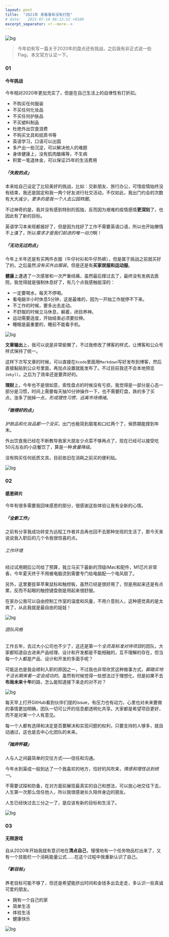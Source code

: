 ```yaml
---
layout: post
title:  "2021年 来看看有没有打脸"
# date:   2021-07-10 08:15:52 +0100
excerpt_separator: <!--more-->
---
```


![bg](https://blog.dosth.cool/assets/img/2.png)

<!--more-->


> 今年初有写一篇关于2020年的盘点还有挑战，之后我有非正式说一些Flag，本文官方认证一下。


### 01

#### 今年挑战

今年相对2020年更加充实了，但是在自己生活上的自律性有打折扣。

- 不购买任何服装
- 不买任何化妆品
- 不买任何护肤品
- 不买塑料制品
- 杜绝外出饮食浪费
- 不购买文具和纸质书等
- 英语学习，口语可以出国
- 多产出一些沉淀，可以解决他人的难题
- 身体健康上，没有肌肉酸痛等，不生病
- 积累一笔退休金，可以保证25年的生活费用


##### 「失败的点」

本来给自己设定了比较美好的挑战，比如：交新朋友、旅行办公，可惜疫情始终没有结束，我还是固定和我一两个好友进行社交活动，不仅如此，我出门约会的次数有大大减少，*更多的是我一个人去公园转圈*。

不过神奇的是，我并没有感到特别的孤独，反而因为艰难的疫情感情**更深刻**了，也因此有了新的目标。

英语学习本来班都报好了，但是因为找好了工作不需要英语口语，所以也开始懒惰不上课了，所以*需求才是我们前进的唯一动力*啊！

##### 「无功无过的点」

今年上半年还是有买两件衣服（牛仔衬衫和牛仔热裤），但是属于挑战之前就买好了的，之后虽然*没有买外出服装*，但是还是有**买家居服和运动服**。

**健康**上遭遇了一次感冒和一次严重经痛，虽然最后撑过去了，最终没有发病去医院，我觉得就是强制休息好了，有几个点我感触挺深的：

- 一定要喝水，每天不停喝。
- 看电脑半小时休息5分钟，这是最难的，因为一开始工作就停不下来。
- 不工作的时候，要多出去走动。
- 不舒服的时候立马休息，躺着，闭目养神。
- 运动需要适度，开始结束必须要拉伸。
- 睡眠是最重要的，睡前不能看手机。

![bg](https://blog.dosth.cool/assets/img/2-3.png)

**文章输出**上，我可以说是非常偷懒了，不过我修改了博客的样式，让博客和公众号样式保持了统一。

这样下次写文章的时候，可以直接在`Xcode`里面用`Markdown`写好发布到博客，然后直接黏贴到公众号里面，再加点设置就能发布了。不过目前我还不会本地预览`Jekyll`，之后为了效率还是要弄好的。

**理财**上，今年也不是很如意，索性盘点的时候没有亏损，我觉得是一部分是心态一部分是习惯，时间上需要每天抽10分钟操作一下，也不需要盯盘，跌的多了买点，涨多了抛掉一点，*形成理性习惯，远离市场情绪*。


##### 「做得好的点」

*护肤品和化妆品都一个没买*，出门也极简到眉笔和口红两个了，保质期能撑到年末。

外出饮食我已经在不断教导我家大朋友少点菜不够再点了，现在已经可以接受吃50元左右的小店餐饮了，算是一种*食量降级*。

没有购买任何纸质文具，目前依旧在消耗之前买的便利贴。

![bg](https://blog.dosth.cool/assets/img/2-4.png)

### 02
#### 感恩碎片

今年有很多需要我回味感恩的部分，很感谢这些体验让我有全新的心情。

##### 「全新工作」

之前有分享我成功转变为远程工作者并且再也回不去那种坐班的生活了，那今天来说说我入职后的几个令我很惊喜的点。


###### 工作环境

经过试用期后公司给了预算，我立马买下最新的顶级iMac和配件，M1芯片非常香，今年夏天终于不用被电脑烫到需要专门给电脑配一个电风扇了。

另外，这里要拔草苹果鼠标和触控板，虽然已经是很好用了，但是用起来还是有点累，反而不起眼的触控键盘倒是用起来很舒服。

在家办公我可以自由控制工作室的温度和风量，不用介意别人，这种感觉真的是太爽了，从此我就是最自由的娃娃！

![bg](https://blog.dosth.cool/assets/img/2-1.png)

###### 团队风格

工作五年，去过大小公司也不少了，这还是第一个*全员高标准对待项目*的团队，大家都知道自古进来产品经理、设计和开发都是不能相融的，互不理解的存在，但当每一个人都是产品、设计和开发的多面手呢？

可能这也是我会顺利入职的原因之一，不过我也非常欣赏这种做事方式，*脚踏实地干活长期来看一定会成功的*。虽然有时候觉得一些想法过于理想化，但是如果不去**布局未来十年**的路，怎么能知道接下来走的对不对？

![bg](https://blog.dosth.cool/assets/img/2-2.png)

每天早上打开GitHub看到伙伴们提的issue，有压力也有动力，心里也对未来要做的事情更加明确，团队一切可公开的信息都透明化共享。大家都是希望项目更好，而不是对某一个人有意见。

每一个人都有选择和决定是否要解决和实现问题的权利，只要支持的人够多，就自动通过，这也是去中心化团队的未来。


##### 「抛弃怀疑」

人与人之间最简单的交往方式——信任和沟通。

今年水到渠成一般到达了一个我喜欢的地方，恰好的风吹来，*情感和理性达到统一*。

不需要试探和防备，在对方面前展现最真实的自己和想法，可以放心地交往下去，人生第一次那么信任他人，所以我很感谢长久陪伴身边的朋友。

人生已经快过去三分之一了，是应该有新的目标和生活了。

![bg](https://blog.dosth.cool/assets/img/2-5.png)

### 03
#### 无限游戏

自从2020年开始我就有意识地在**清点自己**，慢慢地有一个任务物品栏出来了，又有一个技能栏一个消耗能量公式……在这个过程中我重新认识了自己。

##### 「新目标」

养老目标可能不够了，但还是希望能挤出时间和金钱多出去走走，多认识一些真诚可爱的朋友。

- 拥有一个自己的家
- 简单生活
- 体验生活
- 健康快乐


![bg](https://blog.dosth.cool/assets/img/end.png)
